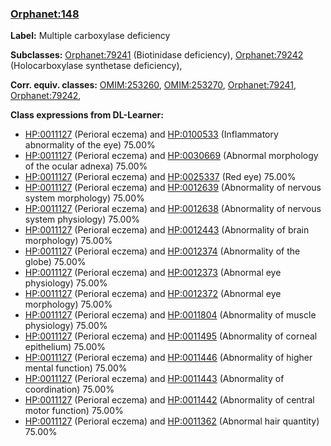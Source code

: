 
### [Orphanet:148](http://www.orpha.net/ORDO/Orphanet_148)
**Label:** Multiple carboxylase deficiency

**Subclasses:** [Orphanet:79241](http://www.orpha.net/ORDO/Orphanet_79241) (Biotinidase deficiency), [Orphanet:79242](http://www.orpha.net/ORDO/Orphanet_79242) (Holocarboxylase synthetase deficiency), 

**Corr. equiv. classes:** [OMIM:253260](http://purl.obolibrary.org/obo/OMIM_253260), [OMIM:253270](http://purl.obolibrary.org/obo/OMIM_253270), [Orphanet:79241](http://www.orpha.net/ORDO/Orphanet_79241), [Orphanet:79242](http://www.orpha.net/ORDO/Orphanet_79242), 

**Class expressions from DL-Learner:**

- [HP:0011127](http://purl.obolibrary.org/obo/HP_0011127) (Perioral eczema) and [HP:0100533](http://purl.obolibrary.org/obo/HP_0100533) (Inflammatory abnormality of the eye) 75.00%
- [HP:0011127](http://purl.obolibrary.org/obo/HP_0011127) (Perioral eczema) and [HP:0030669](http://purl.obolibrary.org/obo/HP_0030669) (Abnormal morphology of the ocular adnexa) 75.00%
- [HP:0011127](http://purl.obolibrary.org/obo/HP_0011127) (Perioral eczema) and [HP:0025337](http://purl.obolibrary.org/obo/HP_0025337) (Red eye) 75.00%
- [HP:0011127](http://purl.obolibrary.org/obo/HP_0011127) (Perioral eczema) and [HP:0012639](http://purl.obolibrary.org/obo/HP_0012639) (Abnormality of nervous system morphology) 75.00%
- [HP:0011127](http://purl.obolibrary.org/obo/HP_0011127) (Perioral eczema) and [HP:0012638](http://purl.obolibrary.org/obo/HP_0012638) (Abnormality of nervous system physiology) 75.00%
- [HP:0011127](http://purl.obolibrary.org/obo/HP_0011127) (Perioral eczema) and [HP:0012443](http://purl.obolibrary.org/obo/HP_0012443) (Abnormality of brain morphology) 75.00%
- [HP:0011127](http://purl.obolibrary.org/obo/HP_0011127) (Perioral eczema) and [HP:0012374](http://purl.obolibrary.org/obo/HP_0012374) (Abnormality of the globe) 75.00%
- [HP:0011127](http://purl.obolibrary.org/obo/HP_0011127) (Perioral eczema) and [HP:0012373](http://purl.obolibrary.org/obo/HP_0012373) (Abnormal eye physiology) 75.00%
- [HP:0011127](http://purl.obolibrary.org/obo/HP_0011127) (Perioral eczema) and [HP:0012372](http://purl.obolibrary.org/obo/HP_0012372) (Abnormal eye morphology) 75.00%
- [HP:0011127](http://purl.obolibrary.org/obo/HP_0011127) (Perioral eczema) and [HP:0011804](http://purl.obolibrary.org/obo/HP_0011804) (Abnormality of muscle physiology) 75.00%
- [HP:0011127](http://purl.obolibrary.org/obo/HP_0011127) (Perioral eczema) and [HP:0011495](http://purl.obolibrary.org/obo/HP_0011495) (Abnormality of corneal epithelium) 75.00%
- [HP:0011127](http://purl.obolibrary.org/obo/HP_0011127) (Perioral eczema) and [HP:0011446](http://purl.obolibrary.org/obo/HP_0011446) (Abnormality of higher mental function) 75.00%
- [HP:0011127](http://purl.obolibrary.org/obo/HP_0011127) (Perioral eczema) and [HP:0011443](http://purl.obolibrary.org/obo/HP_0011443) (Abnormality of coordination) 75.00%
- [HP:0011127](http://purl.obolibrary.org/obo/HP_0011127) (Perioral eczema) and [HP:0011442](http://purl.obolibrary.org/obo/HP_0011442) (Abnormality of central motor function) 75.00%
- [HP:0011127](http://purl.obolibrary.org/obo/HP_0011127) (Perioral eczema) and [HP:0011362](http://purl.obolibrary.org/obo/HP_0011362) (Abnormal hair quantity) 75.00%


